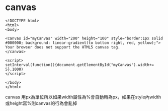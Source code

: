 # canvas

```text
<!DOCTYPE html>
<html>
<body>

<canvas id="myCanvas" width="200" height="100" style="border:1px solid #000000; background: linear-gradient(to bottom right, red, yellow);">
Your browser does not support the HTML5 canvas tag.
</canvas>

<script>
setInterval(function(){document.getElementById("myCanvas").width+= 5},1000)
</script>

</body>
</html>
```

canvas 用px為單位所以如果width屬性為%會自動轉為px，如果在style內width或height寫%則canvas的行為會亂掉

